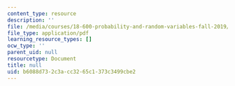 ```yaml
---
content_type: resource
description: ''
file: /media/courses/18-600-probability-and-random-variables-fall-2019/b6088d732c3acc3265c1373c3499cbe2_MIT18_600F19_lec32.pdf
file_type: application/pdf
learning_resource_types: []
ocw_type: ''
parent_uid: null
resourcetype: Document
title: null
uid: b6088d73-2c3a-cc32-65c1-373c3499cbe2
---
```

